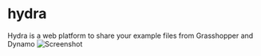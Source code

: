 # hydra
Hydra is a web platform to share your example files from Grasshopper and Dynamo
![Screenshot](https://github.com/HydraShare/hydra/raw/installation/Imgs/hydra_logo.jpg)

